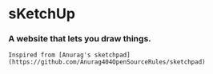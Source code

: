 # sKetchUp

### A website that lets you draw things.
    Inspired from [Anurag's sketchpad](https://github.com/Anurag404OpenSourceRules/sketchpad)